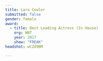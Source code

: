 ```yaml
---
title: Lara Cowler
submitted: false
gender: female
award:
  - title: Best Leading Actress (In House)
    org: NNT
    year: 2017 
    show: "FREAK"
headshot: wCZd9BM

---
```

